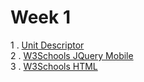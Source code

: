# Week 1

1 . [Unit Descriptor](https://www.sqa.org.uk/files/hn/H17J34.pdf)
<br>2 . [W3Schools JQuery Mobile](http://www.w3schools.com/jquerymobile/default.asp)
<br>3 . [W3Schools HTML](http://www.w3schools.com/html/)
